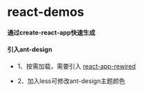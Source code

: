 # react-demos

#### 通过create-react-app快速生成

#### 引入ant-design

- 1、按需加载，需要引入 [react-app-rewired](https://github.com/timarney/react-app-rewired)

- 2、加入less可修改ant-design主题颜色
